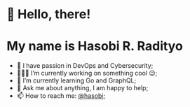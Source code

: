 # 👋 Hello, there!
# My name is Hasobi R. Radityo

- 🔭 I have passion in DevOps and Cybersecurity;
- 👨🏽‍💻 I’m currently working on something cool :wink:;
- 🌱 I’m currently learning Go and GraphQL; 
- 💬 Ask me about anything, I am happy to help;
- 📫 How to reach me: [@hasobi](https://twitter.com/hasobi);
